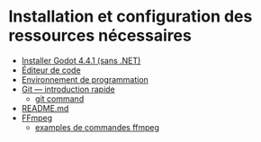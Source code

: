 # Installation et configuration des ressources nécessaires

<!-- start-replace-subnav -->
* [Installer Godot 4.4.1 (sans .NET)](/03-savoirs/01/04-installation/01-installation-godot/)
* [Éditeur de code](/03-savoirs/01/04-installation/02-gestion-code-source/)
* [Environnement de programmation](/03-savoirs/01/04-installation/03-environnement-programmation/)
* [Git — introduction rapide](/03-savoirs/01/04-installation/03-git/)
    * [git command](/03-savoirs/01/04-installation/03-git/git-command/)
* [README.md ](/03-savoirs/01/04-installation/04-readme/)
* [FFmpeg](/03-savoirs/01/04-installation/05-ffmpeg/)
    * [examples de commandes ffmpeg](/03-savoirs/01/04-installation/05-ffmpeg/examples-ffmpeg/)
<!-- end-replace-subnav -->